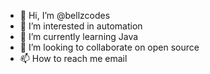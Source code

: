 - 👋 Hi, I’m @bellzcodes
- 👀 I’m interested in automation
- 🌱 I’m currently learning Java
- 💞️ I’m looking to collaborate on open source
- 📫 How to reach me email

<!---
bellzcodes/bellzcodes is a ✨ special ✨ repository because its `README.md` (this file) appears on your GitHub profile.
You can click the Preview link to take a look at your changes.
--->
